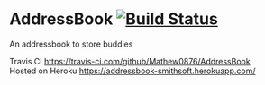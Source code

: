 # AddressBook [![Build Status](https://travis-ci.com/Mathew0876/AddressBook.svg?branch=main)](https://travis-ci.com/Mathew0876/AddressBook)
An addressbook to store buddies
  
Travis CI https://travis-ci.com/github/Mathew0876/AddressBook  
Hosted on Heroku https://addressbook-smithsoft.herokuapp.com/
